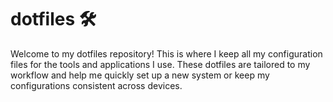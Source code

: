 # dotfiles  🛠️

Welcome to my dotfiles repository! This is where I keep all my configuration files for the tools and applications I use. These dotfiles are tailored to my workflow and help me quickly set up a new system or keep my configurations consistent across devices.